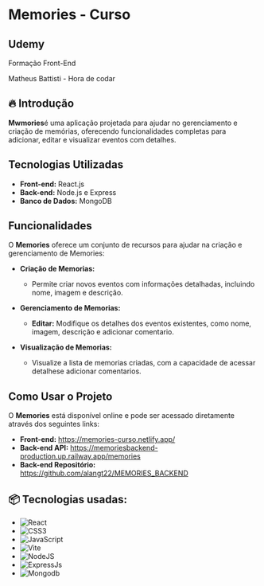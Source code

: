<h1>Memories - Curso</h1>

<h2>Udemy</h2>
Formação Front-End

Matheus Battisti - Hora de codar


## 🔥 Introdução
**Mwmories**é uma aplicação projetada para ajudar no gerenciamento e criação de memórias, oferecendo funcionalidades completas para adicionar, editar e visualizar eventos com detalhes.

## Tecnologias Utilizadas
- **Front-end:** React.js
- **Back-end:** Node.js e Express
- **Banco de Dados:** MongoDB

## Funcionalidades

O **Memories** oferece um conjunto de recursos para ajudar na criação e gerenciamento de Memories:

- **Criação de Memorias:**
  - Permite criar novos eventos com informações detalhadas, incluindo nome, imagem e descrição.
  
- **Gerenciamento de Memorias:**
  - **Editar:** Modifique os detalhes dos eventos existentes, como nome, imagem, descrição e adicionar comentario.

- **Visualização de Memorias:**
  - Visualize a lista de memorias criadas, com a capacidade de acessar detalhese adicionar comentarios.

## Como Usar o Projeto

O **Memories** está disponível online e pode ser acessado diretamente através dos seguintes links:

- **Front-end:** https://memories-curso.netlify.app/
- **Back-end API:** https://memoriesbackend-production.up.railway.app/memories
- **Back-end Repositório:** https://github.com/alangt22/MEMORIES_BACKEND

## 📦 Tecnologias usadas:
- ![React](https://img.shields.io/badge/react-%2320232a.svg?style=for-the-badge&logo=react&logoColor=%2361DAFB)
-	![CSS3](https://img.shields.io/badge/css3-%231572B6.svg?style=for-the-badge&logo=css3&logoColor=white)
-	![JavaScript](https://img.shields.io/badge/javascript-%23323330.svg?style=for-the-badge&logo=javascript&logoColor=%23F7DF1E)
-	![Vite](https://img.shields.io/badge/vite-%23646CFF.svg?style=for-the-badge&logo=vite&logoColor=white)
- ![NodeJS](https://img.shields.io/badge/node.js-6DA55F?style=for-the-badge&logo=node.js&logoColor=white)
- ![ExpressJs](https://img.shields.io/badge/Express%20js-000000?style=for-the-badge&logo=express&logoColor=white)
- ![Mongodb](https://img.shields.io/badge/MongoDB-4EA94B?style=for-the-badge&logo=mongodb&logoColor=white)

